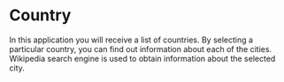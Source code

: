 # Country
In this application you will receive a list of countries. 
By selecting a particular country, you can find out information about each of the cities.
Wikipedia search engine is used to obtain information about the selected city.
